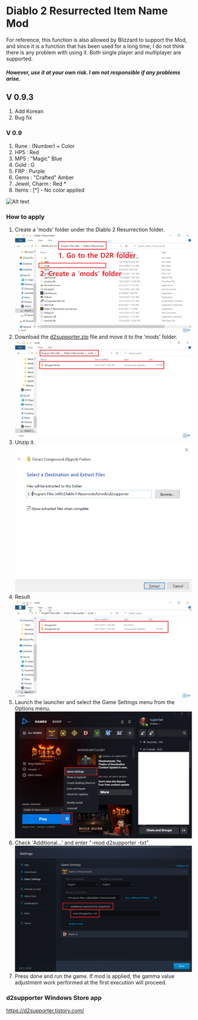 # Diablo 2 Resurrected Item Name Mod

For reference, this function is also allowed by Blizzard to support the Mod, and since it is a function that has been used for a long time, I do not think there is any problem with using it.
Both single player and multiplayer are supported.

##### However, use it at your own risk. I am not responsible if any problems arise.


## V 0.9.3
1. Add Korean
2. Bug fix

### V 0.9

1. Rune : (Number) + Color
2. HP5 : Red
3. MP5 : "Magic" Blue
4. Gold : G
5. FRP : Purple
6. Gems : "Crafted" Amber
7. Jewel, Charm : Red *
8. Items : [*] - No color applied

![Alt text](Screenshot001.png "Optional title")

### How to apply 

1. Create a 'mods' folder under the Diablo 2 Resurrection folder. 
![Alt text](h1.png "Optional title")
2. Download the [d2supporter.zip](https://github.com/kaki104/D2Supporter.Mod/blob/master/d2supporter.zip) file and move it to the 'mods' folder. 
![Alt text](h2.png "Optional title")
3. Unzip it. 
![Alt text](h3.png "Optional title")
4. Result
![Alt text](h4.png "Optional title")
5. Launch the launcher and select the Game Settings menu from the Options menu. 
![Alt text](h5.png "Optional title")
6. Check 'Additional...' and enter "-mod d2supporter -txt". 
![Alt text](h6.png "Optional title")
7. Press done and run the game. If mod is applied, the gamma value adjustment work performed at the first execution will proceed. 

### d2supporter Windows Store app
https://d2supporter.tistory.com/

